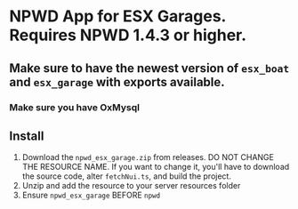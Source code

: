 # NPWD App for ESX Garages. Requires NPWD 1.4.3 or higher.

## Make sure to have the newest version of `esx_boat` and `esx_garage` with exports available.

### Make sure you have OxMysql

## Install
1. Download the `npwd_esx_garage.zip` from releases. DO NOT CHANGE THE RESOURCE NAME. If you want to change it, you'll have to download the source code, alter `fetchNui.ts`, and build the project.
2. Unzip and add the resource to your server resources folder
3. Ensure `npwd_esx_garage` BEFORE `npwd`
